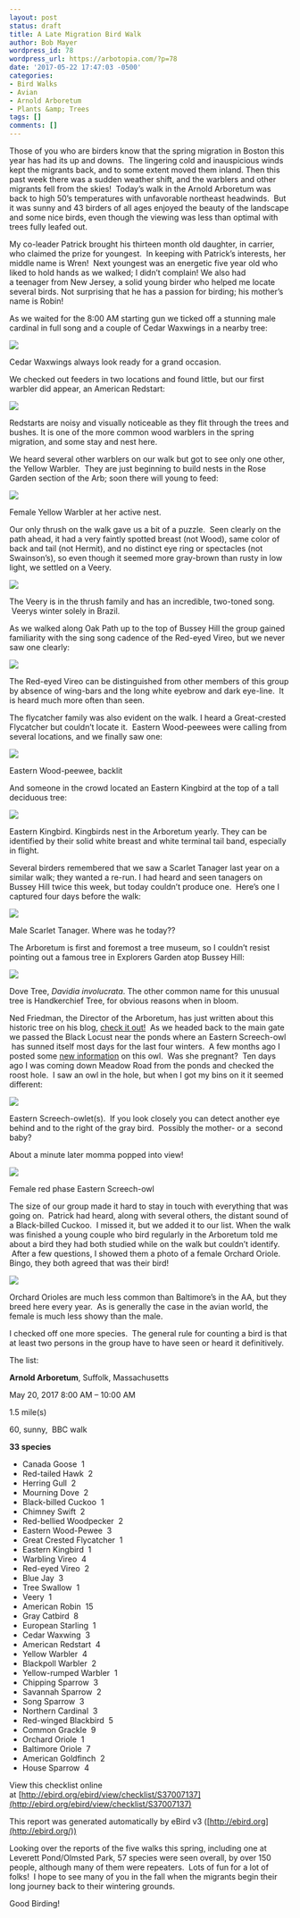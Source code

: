 ```yaml
---
layout: post
status: draft
title: A Late Migration Bird Walk
author: Bob Mayer
wordpress_id: 78
wordpress_url: https://arbotopia.com/?p=78
date: '2017-05-22 17:47:03 -0500'
categories:
- Bird Walks
- Avian
- Arnold Arboretum
- Plants &amp; Trees
tags: []
comments: []
---
```


Those of you who are birders know that the spring migration in Boston this year has had its up and downs.  The lingering cold and inauspicious winds kept the migrants back, and to some extent moved them inland. Then this past week there was a sudden weather shift, and the warblers and other migrants fell from the skies!  Today’s walk in the Arnold Arboretum was back to high 50’s temperatures with unfavorable northeast headwinds.  But it was sunny and 43 birders of all ages enjoyed the beauty of the landscape and some nice birds, even though the viewing was less than optimal with trees fully leafed out.

My co-leader Patrick brought his thirteen month old daughter, in carrier, who claimed the prize for youngest.  In keeping with Patrick’s interests, her middle name is Wren!  Next youngest was an energetic five year old who liked to hold hands as we walked; I didn’t complain! We also had a teenager from New Jersey, a solid young birder who helped me locate several birds. Not surprising that he has a passion for birding; his mother’s name is Robin!

As we waited for the 8:00 AM starting gun we ticked off a stunning male cardinal in full song and a couple of Cedar Waxwings in a nearby tree:

![](/images/2018/11/P1170768.jpg)

Cedar Waxwings always look ready for a grand occasion.

We checked out feeders in two locations and found little, but our first warbler did appear, an American Redstart:

![](/images/2018/11/P1160184.jpg)

Redstarts are noisy and visually noticeable as they flit through the trees and bushes. It is one of the more common wood warblers in the spring migration, and some stay and nest here.

We heard several other warblers on our walk but got to see only one other, the Yellow Warbler.  They are just beginning to build nests in the Rose Garden section of the Arb; soon there will young to feed:

![](/images/2018/11/P1060023.jpg)

Female Yellow Warbler at her active nest.

Our only thrush on the walk gave us a bit of a puzzle.  Seen clearly on the path ahead, it had a very faintly spotted breast (not Wood), same color of back and tail (not Hermit), and no distinct eye ring or spectacles (not Swainson’s), so even though it seemed more gray-brown than rusty in low light, we settled on a Veery.

![](/images/2018/11/P1120450.jpg)

The Veery is in the thrush family and has an incredible, two-toned song.  Veerys winter solely in Brazil.

As we walked along Oak Path up to the top of Bussey Hill the group gained familiarity with the sing song cadence of the Red-eyed Vireo, but we never saw one clearly:

![](/images/2018/11/P1010954.jpg)

The Red-eyed Vireo can be distinguished from other members of this group by absence of wing-bars and the long white eyebrow and dark eye-line.  It is heard much more often than seen.

The flycatcher family was also evident on the walk. I heard a Great-crested Flycatcher but couldn’t locate it.  Eastern Wood-peewees were calling from several locations, and we finally saw one:

![](/images/2018/11/P1090421.jpg)

Eastern Wood-peewee, backlit

And someone in the crowd located an Eastern Kingbird at the top of a tall deciduous tree:

![](/images/2018/11/P1240130.jpg)

Eastern Kingbird. Kingbirds nest in the Arboretum yearly. They can be identified by their solid white breast and white terminal tail band, especially in flight.

Several birders remembered that we saw a Scarlet Tanager last year on a similar walk; they wanted a re-run. I had heard and seen tanagers on Bussey Hill twice this week, but today couldn’t produce one.  Here’s one I captured four days before the walk:

![](/images/2018/11/P1160191.jpg)

Male Scarlet Tanager. Where was he today??

The Arboretum is first and foremost a tree museum, so I couldn’t resist pointing out a famous tree in Explorers Garden atop Bussey Hill:

![](/images/2018/11/P1160208.jpg)

Dove Tree, _Davidia involucrata_. The other common name for this unusual tree is Handkerchief Tree, for obvious reasons when in bloom.

Ned Friedman, the Director of the Arboretum, has just written about this historic tree on his blog, [check it out!](https://www.arboretum.harvard.edu/dove-tree-takes-wing-2/)  As we headed back to the main gate we passed the Black Locust near the ponds where an Eastern Screech-owl  has sunned itself most days for the last four winters.  A few months ago I posted some [new information](http://www.arbotopia.com/spring-kickoff/) on this owl.  Was she pregnant?  Ten days ago I was coming down Meadow Road from the ponds and checked the roost hole.  I saw an owl in the hole, but when I got my bins on it it seemed different:

![](/images/2018/11/P1160121.jpg)

Eastern Screech-owlet(s).  If you look closely you can detect another eye behind and to the right of the gray bird.  Possibly the mother- or a  second baby?

About a minute later momma popped into view!

![](/images/2018/11/P1150529.jpg)

Female red phase Eastern Screech-owl

The size of our group made it hard to stay in touch with everything that was going on.  Patrick had heard, along with several others, the distant sound of a Black-billed Cuckoo.  I missed it, but we added it to our list. When the walk was finished a young couple who bird regularly in the Arboretum told me about a bird they had both studied while on the walk but couldn’t identify.  After a few questions, I showed them a photo of a female Orchard Oriole. Bingo, they both agreed that was their bird!

![](/images/2018/11/P1100264.jpg)

Orchard Orioles are much less common than Baltimore’s in the AA, but they breed here every year.  As is generally the case in the avian world, the female is much less showy than the male.

I checked off one more species.  The general rule for counting a bird is that at least two persons in the group have to have seen or heard it definitively.

The list:

**Arnold Arboretum**, Suffolk, Massachusetts

May 20, 2017 8:00 AM – 10:00 AM

1.5 mile(s)

60, sunny,  BBC walk

**33 species**

*   Canada Goose  1
*   Red-tailed Hawk  2
*   Herring Gull  2
*   Mourning Dove  2
*   Black-billed Cuckoo  1    
*   Chimney Swift  2
*   Red-bellied Woodpecker  2
*   Eastern Wood-Pewee  3
*   Great Crested Flycatcher  1
*   Eastern Kingbird  1
*   Warbling Vireo  4
*   Red-eyed Vireo  2
*   Blue Jay  3
*   Tree Swallow  1
*   Veery  1
*   American Robin  15
*   Gray Catbird  8
*   European Starling  1
*   Cedar Waxwing  3
*   American Redstart  4
*   Yellow Warbler  4
*   Blackpoll Warbler  2
*   Yellow-rumped Warbler  1
*   Chipping Sparrow  3
*   Savannah Sparrow  2
*   Song Sparrow  3
*   Northern Cardinal  3
*   Red-winged Blackbird  5
*   Common Grackle  9
*   Orchard Oriole  1
*   Baltimore Oriole  7
*   American Goldfinch  2
*   House Sparrow  4

View this checklist online at [http://ebird.org/ebird/view/checklist/S37007137](http://ebird.org/ebird/view/checklist/S37007137)

This report was generated automatically by eBird v3 ([http://ebird.org](http://ebird.org/))

Looking over the reports of the five walks this spring, including one at Leverett Pond/Olmsted Park, 57 species were seen overall, by over 150 people, although many of them were repeaters.  Lots of fun for a lot of folks!  I hope to see many of you in the fall when the migrants begin their long journey back to their wintering grounds.

Good Birding!
